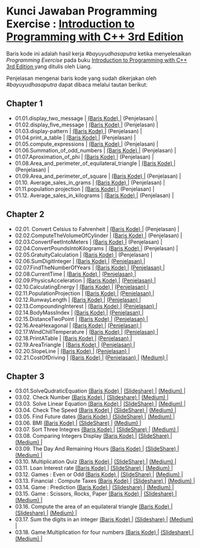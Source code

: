 <h1>
    Kunci Jawaban Programming Exercise : 
    <a href="https://www.pearson.com/en-us/subject-catalog/p/Liang-Companion-Website-for-Introduction-to-Programming-with-C-Access-to-Videonotes-3rd-Edition/P200000003422/978013338026">
      Introduction to Programming with C++ 3rd Edition 
    </a> 
</h1>
<p>
    Baris kode ini adalah hasil kerja <em>#bayuyudhasaputra</em> ketika menyelesaikan <em> Programming Exercise </em>
    pada buku
    <a href="https://www.pearson.com/en-us/subject-catalog/p/Liang-Companion-Website-for-Introduction-to-Programming-with-C-Access-to-Videonotes-3rd-Edition/P200000003422/978013338026">
      Introduction to Programming with C++ 3rd Edition 
    </a> 
    yang ditulis oleh Liang.
</p>
<p>
    Penjelasan mengenai baris kode yang sudah dikerjakan oleh <em>#bayuyudhasaputra</em> dapat dibaca melalui tautan berikut:
</p>
<div>
   <h2> Chapter 1 </h2>
    <ul>
        <li> 01.01.display_two_message
            <span> | </span>
            <a href = "https://github.com/bayuYudhaSaputra/introduction-programming-CPP-liang/blob/main/01.01.display_two_message.cpp">
              (Baris Kode)
            </a>
            <span> | </span>
            <a>
              (Penjelasan)
            </a>
            <span> | </span>
        </li>
        <li> 01.02.display_five_message
        <span> | </span>
        <a href = "https://github.com/bayuYudhaSaputra/introduction-programming-CPP-liang/blob/main/01.02.display_five_message.cpp">
          (Baris Kode)
        </a>
        <span> | </span>
        <a>
          (Penjelasan)
        </a>
        <span> | </span>
      </li>
      <li> 01.03.display-pattern
        <span> | </span>
        <a href = "https://github.com/bayuYudhaSaputra/introduction-programming-CPP-liang/blob/main/01.03.display-pattern.cpp">
          (Baris Kode)
        </a>
        <span> | </span>
        <a>
          (Penjelasan)
        </a>
        <span> | </span>
      </li>
      <li> 01.04.print_a_table
        <span> | </span>
        <a href = "https://github.com/bayuYudhaSaputra/introduction-programming-CPP-liang/blob/main/01.04.print_a_table.cpp">
          (Baris Kode)
        </a>
        <span> | </span>
        <a>
          (Penjelasan)
        </a>
        <span> | </span>
      </li>
      <li> 01.05.compute_expressions
        <span> | </span>
        <a href = "https://github.com/bayuYudhaSaputra/introduction-programming-CPP-liang/blob/main/01.05.compute_expressions.cpp">
          (Baris Kode)
        </a>
        <span> | </span>
        <a>
          (Penjelasan)
        </a>
        <span> | </span>
      </li>
      <li> 01.06.Summation_of_odd_numbers
        <span> | </span>
        <a href = "https://github.com/bayuYudhaSaputra/introduction-programming-CPP-liang/blob/main/01.06.Summation_of_odd_numbers.cpp">
          (Baris Kode)
        </a>
        <span> | </span>
        <a>
          (Penjelasan)
        </a>
        <span> | </span>
      </li>
      <li> 01.07.Aproximation_of_phi
        <span> | </span>
        <a href = "https://github.com/bayuYudhaSaputra/introduction-programming-CPP-liang/blob/main/01.07.Aproximation_of_phi.cpp">
          (Baris Kode)
        </a>
        <span> | </span>
        <a>
          (Penjelasan)
        </a>
        <span> | </span>
      </li>
      <li> 01.08.Area_and_perimeter_of_equilateral_triangle
        <span> | </span>
        <a href = "https://github.com/bayuYudhaSaputra/introduction-programming-CPP-liang/blob/main/01.08.Area_and_perimeter_of_equilateral_triangle.cpp">
          (Baris Kode)
        </a>
        <span> | </span>
        <a>
          (Penjelasan)
        </a>
        <span> | </span>
      </li>
      <li> 01.09.Area_and_perimeter_of_square
        <span> | </span>
        <a href = "https://github.com/bayuYudhaSaputra/introduction-programming-CPP-liang/blob/main/01.09.Area_and_perimeter_of_square.cpp">
          (Baris Kode)
        </a>
        <span> | </span>
        <a>
          (Penjelasan)
        </a>
        <span> | </span>
      </li>
      <li> 01.10. Average_sales_in_grams
        <span> | </span>
        <a href = "https://github.com/bayuYudhaSaputra/introduction-programming-CPP-liang/blob/main/01.10.%20Average_sales_in_grams.cpp">
          (Baris Kode)
        </a>
        <span> | </span>
        <a>
          (Penjelasan)
        </a>
        <span> | </span>
      </li>
      <li> 01.11.population projection
        <span> | </span>
        <a href = "https://github.com/bayuYudhaSaputra/introduction-programming-CPP-liang/blob/main/01.11.population%20projection.cpp">
          (Baris Kode)
        </a>
        <span> | </span>
        <a>
          (Penjelasan)
        </a>
        <span> | </span>
      </li>
      <li> 01.12. Average_sales_in_kilograms
        <span> | </span>
        <a href = "https://github.com/bayuYudhaSaputra/introduction-programming-CPP-liang/blob/main/01.12.%20Average_sales_in_kilograms.cpp">
          (Baris Kode)
        </a>
        <span> | </span>
        <a>
          (Penjelasan)
        </a>
        <span> | </span>
      </li>
    </ul>
</div>
<div>
    <h2> Chapter 2 </h2>
    <ul>
      <li> 02.01. Convert Celsius to Fahrenheit
        <span> | </span>
        <a href = "https://github.com/bayuYudhaSaputra/introduction-programming-CPP-liang/blob/main/02.01.convertCelsiusToFahrenheit.cpp">
          (Baris Kode)
        </a>
        <span> | </span>
        <a>
          (Penjelasan)
        </a>
        <span> | </span>
      </li>
      <li> 02.02.ComputeTheVolumeOfCylinder
        <span> | </span>
        <a href = "https://github.com/bayuYudhaSaputra/introduction-programming-CPP-liang/blob/main/02.02.ComputeTheVolumeOfCylinder.cpp">
          (Baris Kode)
        </a>
        <span> | </span>
        <a>
          (Penjelasan)
        </a>
        <span> | </span>
      </li>
      <li> 02.03.ConvertFeetIntoMeters
        <span> | </span>
        <a href = "https://github.com/bayuYudhaSaputra/introduction-programming-CPP-liang/blob/main/02.03.ConvertFeetIntoMeters.cpp">
          (Baris Kode)
        </a>
        <span> | </span>
        <a>
          (Penjelasan)
        </a>
        <span> | </span>
      </li>
      <li> 02.04.ConvertPoundsIntoKilograms
        <span> | </span>
        <a href = "https://github.com/bayuYudhaSaputra/introduction-programming-CPP-liang/blob/main/02.04.ConvertPoundsIntoKilograms.cpp">
          (Baris Kode)
        </a>
        <span> | </span>
        <a>
          (Penjelasan)
        </a>
        <span> | </span>
      </li>
      <li> 02.05.GratuityCalculation
        <span> | </span>
        <a href = "https://github.com/bayuYudhaSaputra/introduction-programming-CPP-liang/blob/main/02.05.GratuityRate.cpp">
          (Baris Kode)
        </a>
        <span> | </span>
        <a>
          (Penjelasan)
        </a>
        <span> | </span>
      </li>
      <li> 02.06.SumDigitInteger
        <span> | </span>
        <a href = "https://github.com/bayuYudhaSaputra/introduction-programming-CPP-liang/blob/main/02.06.SumDigitInteger.cpp">
          (Baris Kode)
        </a>
        <span> | </span>
        <a href = "https://www.slideshare.net/slideshow/jumlah-digit-dalam-bilangan-ratusan-menggunakan-c/266843466">
          (Penjelasan)
        </a>
        <span> | </span>
      </li>
      <li> 02.07.FindTheNumberOfYears
        <span> | </span>
        <a href = "https://github.com/bayuYudhaSaputra/introduction-programming-CPP-liang/blob/main/02.07.FindTheNumberOfYears.cpp">
          (Baris Kode)
        </a>
        <span> | </span>
        <a href = "https://www.slideshare.net/slideshow/konversi-satuan-menit-ke-tahun-hari-jam-menggunakan-bahasa-pemrograman-c/266890852">
          (Penjelasan)
        </a>
        <span> | </span>
      </li>
      <li> 02.08.CurrentTime
        <span> | </span>
        <a href="https://github.com/bayuYudhaSaputra/introduction-programming-CPP-liang/blob/main/02.08.CurrentTime.cpp">
          (Baris Kode)
        </a>
        <span>  |  </span>
        <a href="https://www.slideshare.net/slideshow/0208-menampilkan-gmt-menggunakan-bahasa-pemrograman-c/266908532"> 
           (Penjelasan) 
        </a>
        <span> | </span>
      </li>
      <li> 02.09.PhysicsAcceleration
        <span> | </span>
        <a href = "https://github.com/bayuYudhaSaputra/introduction-programming-CPP-liang/blob/main/02.09.PhysicsAcceleration.cpp">
          (Baris Kode)
        </a>
        <span> | </span>
        <a href="https://www.slideshare.net/slideshow/0209-menentukan-percepatan-ratarata-menggunakan-bahasa-pemrograman-c/266935021"> 
          (Penjelasan) 
        </a>
        <span> | </span>
      </li>
      <li> 02.10.CalculatingEnergy
          <span> | </span>
          <a href = "https://github.com/bayuYudhaSaputra/introduction-programming-CPP-liang/blob/main/02.10.CalculatingEnergy.cpp">
           (Baris Kode)
          </a>
          <span> | </span>
          <a href="https://www.slideshare.net/slideshow/0210-menentukan-energi-kalor-menggunakan-bahasa-pemrograman-c/266952644"> 
           (Penjelasan) 
          </a>
        <span> | </span>
      </li>
    <li> 02.11.PopulationProjection
          <span> | </span>
          <a href = "https://github.com/bayuYudhaSaputra/introduction-programming-CPP-liang/blob/main/02.11.PopulationProjection.cpp">
           (Baris Kode)
          </a>
          <span> | </span>
          <a href="https://www.slideshare.net/slideshow/0211-memproyeksikan-jumlah-populasi-menggunakan-bahasa-pemrograman-c/266976249"> 
           (Penjelasan) 
          </a>
        <span> | </span>
      </li>
      <li> 02.12.RunwayLength
        <span> | </span>
        <a href = "https://github.com/bayuYudhaSaputra/introduction-programming-CPP-liang/blob/main/02.12.RunwayLength.cpp">
           (Baris Kode)
        </a>
        <span> | </span>
        <a href="https://www.slideshare.net/slideshow/0212-menghitung-panjang-runway-menggunakan-bahasa-pemrograman-c/266994022"> 
           (Penjelasan) 
        </a>
        <span> | </span>
      </li>
      <li> 02.13.CompoundingInterest
        <span> | </span>
        <a href = "https://github.com/bayuYudhaSaputra/introduction-programming-CPP-liang/blob/main/02.13.CompoundingInterest.cpp">
           (Baris Kode)
        </a>
        <span> | </span>
        <a href="https://www.slideshare.net/slideshow/0213-menghitung-bunga-majemuk-menggunakan-bahasa-pemrograman-c/267040721"> 
           (Penjelasan) 
        </a>
        <span> | </span>
      </li>
      <li> 02.14.BodyMassIndex
        <span> | </span>
        <a href = "https://github.com/bayuYudhaSaputra/introduction-programming-CPP-liang/blob/main/02.14.BodyMassIndex.cpp">
           (Baris Kode)
        </a>
        <span> | </span>
        <a href="https://www.slideshare.net/slideshow/0214-menentukan-body-mass-index-menggunakan-bahasa-pemrograman-c/267052288"> 
           (Penjelasan) 
        </a>
        <span> | </span>
      </li>
      <li> 02.15.DistanceTwoPoint
        <span> | </span>
        <a href = "https://github.com/bayuYudhaSaputra/introduction-programming-CPP-liang/blob/main/02.15.DistanceTwoPoint.cpp">
           (Baris Kode)
        </a>
        <span> | </span>
        <a href="https://www.slideshare.net/slideshow/jarak-dua-titik-dalam-diagram-cartesius-menggunakan-bahasa-pemrograman-c/267095623"> 
           (Penjelasan) 
        </a>
        <span> | </span>
      </li>
      <li> 02.16.AreaHexagonal
        <span> | </span>
        <a href = "https://github.com/bayuYudhaSaputra/introduction-programming-CPP-liang/blob/main/02.16.AreaHexagonal.cpp">
           (Baris Kode)
        </a>
        <span> | </span>
        <a href="https://www.slideshare.net/slideshow/0216-luas-segienam-menggunakan-bahasa-pemrograman-c/267121387"> 
           (Penjelasan) 
        </a>
        <span> | </span>
      </li>
      <li> 02.17.WindChillTemperature
        <span> | </span>
        <a href = "https://github.com/bayuYudhaSaputra/introduction-programming-CPP-liang/blob/main/02.17.WindChillTemperature.cp">
           (Baris Kode)
        </a>
        <span> | </span>
        <a href="https://www.slideshare.net/slideshow/0217-menentukan-temperatre-windchill-menggunakan-bahasa-pemrograman-c/267141644"> 
           (Penjelasan) 
        </a>
        <span> | </span>
      </li>
      <li> 02.18.PrintATable
        <span> | </span>
        <a href = "https://github.com/bayuYudhaSaputra/introduction-programming-CPP-liang/blob/main/02.18.PrintATable.cpp">
           (Baris Kode)
        </a>
        <span> | </span>
        <a href="https://www.slideshare.net/slideshow/0218-menampilkan-tabel-perpangkatan-menggunakan-bahasa-pemrograman-c/267293748"> 
           (Penjelasan) 
        </a>
        <span> | </span>
      </li>
      <li> 02.19.AreaTriangle
        <span> | </span>
        <a href = "https://github.com/bayuYudhaSaputra/introduction-programming-CPP-liang/blob/main/02.19.AreaTriangle.cpp">
           (Baris Kode)
        </a>
        <span> | </span>
        <a href="https://www.slideshare.net/slideshow/0219-menentukan-luas-segitiga-sembarang-menggunakan-bahasa-pemrograman-c/267394125"> 
           (Penjelasan) 
        </a>
        <span> | </span>
      </li>
      <li> 02.20.SlopeLine
        <span> | </span>
        <a href = "https://github.com/bayuYudhaSaputra/introduction-programming-CPP-liang/blob/main/02.20.SlopeLine.cpp">
           (Baris Kode)
        </a>
        <span> | </span>
        <a href="https://www.slideshare.net/slideshow/0220-menentukan-gradien-garis-menggunakan-bahasa-pemrograman-c/267411601"> 
           (Penjelasan) 
        </a>
        <span> | </span>
      </li>
      <li> 02.21.CostOfDriving
        <span> | </span>
        <a href = "https://github.com/bayuYudhaSaputra/introduction-programming-CPP-liang/blob/main/02.21.CostOfDriving.cpp">
           (Baris Kode)
        </a>
        <span> | </span>
        <a href="https://www.slideshare.net/slideshow/0221-menentukan-biaya-perjalanan-menggunakan-bahasa-pemrograman-c/267449768"> 
           (Penjelasan) 
        </a>
        <span> | </span>
        <a href="https://medium.com/@bayuyudhasaputraqed/02-21-biaya-perjalanan-menggunakan-bahasa-pemrograman-c-1b3a809a097c"> 
            (Medium) 
        </a>
        <span> | </span>
      </li>
    </ul>
</div>
<div>
    <h2> Chapter 3 </h2>
    <ul>
        <li> 03.01.SolveQudraticEquation
            <a href = "https://github.com/bayuYudhaSaputra/introduction-programming-CPP-liang/blob/main/03.01.SolveQuadraticEquation.cpp">
               (Baris Kode)
            </a>
            <span> | </span>
            <a href="https://www.slideshare.net/slideshow/03-01-menentukan-penyelesaian-persamaan-kuadrat-menggunakan-bahasa-pemrogaman-c/268633256"> 
               (Slideshare) 
            </a>
            <span> | </span>
            <a href="https://medium.com/@bayuyudhasaputraqed/03-01-menentukan-akar-persamaan-kuadrat-menggunakan-bahasa-pemrograman-c-40c857a26855"> 
               (Medium) 
            </a>
            <span> | </span>
        </li>
        <li> 03.02. Check Number
            <a href = "https://github.com/bayuYudhaSaputra/introduction-programming-CPP-liang/blob/main/03.02.CheckNumber.cpp">
               (Baris Kode)
            </a>
            <span> | </span>
            <a href="https://www.slideshare.net/slideshow/03-02-menguji-keterbagian-bilangan-menggunakan-bahasa-pemrograman-c/268691059"> 
               (Slideshare) 
            </a>
            <span> | </span>
            <a href="https://medium.com/@bayuyudhasaputraqed/03-02-menguji-keterbagian-bilangan-menggunakan-bahasa-pemrograman-c-f0e6bf8f671e"> 
               (Medium) 
            </a>
            <span> | </span>
        </li>
        <li> 03.03. Solve Linear Equation
            <a href = "https://github.com/bayuYudhaSaputra/introduction-programming-CPP-liang/blob/main/03.03.SolveLinearEquation.cpp">
               (Baris Kode)
            </a>
            <span> | </span>
            <a href="https://www.slideshare.net/slideshow/03-03-menentukan-penyelesaian-sistem-persamaan-linear-dua-variabel-menggunakan-bahasa-pemrograman-c/269095368"> 
               (SlideShare) 
            </a>
            <span> | </span>
            <a href="https://medium.com/@bayuyudhasaputraqed/m-alir-03-03-menyelesaikan-persamaan-linier-menggunakan-bahasa-pemrograman-c-649d3be6a833"> 
               (Medium) 
            </a>
            <span> | </span>
        </li>
        <li> 03.04. Check The Speed
            <a href = "https://github.com/bayuYudhaSaputra/introduction-programming-CPP-liang/blob/main/03.04.CheckSpeed.cpp">
               (Baris Kode)
            </a>
            <span> | </span>
            <a href="https://www.slideshare.net/slideshow/03-04-menguji-kecepatan-menggunakan-bahasa-pemrograman-c/269247583"> 
               (SlideShare) 
            </a>
            <span> | </span>
            <a href="https://medium.com/@bayuyudhasaputraqed/03-04-mengecek-kecepatan-menggunakan-bahasa-pemrogram-c-95c349abbd41"> 
               (Medium) 
            </a>
            <span> | </span>
        </li>
        <li> 03.05. Find Future dates
            <a href = "https://github.com/bayuYudhaSaputra/introduction-programming-CPP-liang/blob/main/03.05.FindFutureDates.cpp">
               (Baris Kode)
            </a>
            <span> | </span>
            <a href="https://www.slideshare.net/slideshow/03-05-menentukan-hari-esok-menggunakan-bahasa-pemrograman-c/269356275"> 
               (SlideShare) 
            </a>
            <span> | </span>
            <a href="https://medium.com/@bayuyudhasaputraqed/03-05-menentukan-nama-hari-berikutnya-menggunakan-bahasa-pemrograman-c-2693936a5140"> 
               (Medium)
            </a>
            <span> | </span>
        </li>
        <li> 03.06. BMI
            <a href = "https://github.com/bayuYudhaSaputra/introduction-programming-CPP-liang/blob/main/03.06.bmi.cpp">
               (Baris Kode)
            </a>
            <span> | </span>
            <a href="https://www.slideshare.net/slideshow/03-06-menentukan-body-mass-index-menggunakan-bahasa-pemrograman-c/269407508"> 
               (SlideShare) 
            </a>
            <span> | </span>
            <a href="https://medium.com/@bayuyudhasaputraqed/03-06-menghitung-body-mass-index-9288162b7960"> 
               (Medium) 
            </a>
            <span> | </span>
        </li>
        <li> 03.07. Sort Three Integres
            <a href = "https://github.com/bayuYudhaSaputra/introduction-programming-CPP-liang/blob/main/03.07.SortThreeIntegers.cpp">
               (Baris Kode)
            </a>
            <span> | </span>
            <a href="https://www.slideshare.net/slideshow/03-07-mengurutkan-integer-menggunakan-bahasa-pemrograman-c/269531457"> 
               (SlideShare) 
            </a>
            <span> | </span>
            <a href="https://medium.com/@bayuyudhasaputraqed/03-07-mengurutkan-bilangan-integer-menggunakan-bahasa-pemrograman-c-cbb1a639ecf6"> 
               (Medium) 
            </a>
            <span> | </span>
        </li>
        <li> 03.08. Comparing Integers Display
            <a href = "https://github.com/bayuYudhaSaputra/introduction-programming-CPP-liang/blob/main/03.08.ComparingIntegers.cpp">
               (Baris Kode)
            </a>
            <span> | </span>
            <a href="https://www.slideshare.net/slideshow/03-08-membandingkan-integer-menggunakan-bahasa-pemrograman-c/269464072"> 
               (SlideShare) 
            </a>
            <span> | </span>
            <a href="https://medium.com/@bayuyudhasaputraqed/03-08-menentukan-jenis-segitiga-menggunakan-bahasa-pemrograman-c-46595f76ef16"> 
               (Medium) 
            </a>
            <span> | </span>
        </li>
         <li> 03.09. The Day And Remaining Hours
            <a href = "https://github.com/bayuYudhaSaputra/introduction-programming-CPP-liang/blob/main/03.09.DisplayTheDayAndRemainingHours.cpp">
               (Baris Kode)
            </a>
            <span> | </span>
            <a href="https://www.slideshare.net/slideshow/03-09-menampilkan-nama-hari-dan-selisih-hari-menggunakan-bahasa-pemrograman-c/269577016"> 
               (SlideShare) 
            </a>
            <span> | </span>
             <a href="https://medium.com/@bayuyudhasaputraqed/03-09-menentukan-nama-hari-dan-sisa-jam-menggunakan-bahasa-pemrograman-c-c56797650e90"> 
               (Medium) 
            </a>
            <span> | </span>
        </li>
        <li> 03.10. Multiplication Quiz
            <a href = "https://github.com/bayuYudhaSaputra/introduction-programming-CPP-liang/blob/main/03.10.MultipicationQuiz.cpp">
               (Baris Kode)
            </a>
            <span> | </span>
            <a href="https://www.slideshare.net/slideshow/03-10-permainan-perkalian-menggunakan-bahasa-pemrograman-c/269614996"> 
               (SlideShare) 
            </a>
            <span> | </span>
            <a href="https://medium.com/@bayuyudhasaputraqed/03-10-kuis-perkalian-menggunakan-bahasa-pemrograman-c-6d7135c8b664"> 
               (Medium) 
            </a>
            <span> | </span>
        </li>
        <li> 03.11. Loan Interest rate
            <a href = "https://github.com/bayuYudhaSaputra/introduction-programming-CPP-liang/blob/main/03.11.InterestRate.cpp">
               (Baris Kode)
            </a>
            <span> | </span>
            <a href="https://www.slideshare.net/slideshow/03-11-menentukan-bunga-pinjaman-menggunakan-bahasa-pemrograman-c/269688299"> 
               (SlideShare) 
            </a>
            <span> | </span>
            <a href="https://medium.com/@bayuyudhasaputraqed/03-11-menentukan-bunga-pinjaman-menggunakan-bahasa-pemrograman-c-0530ef857931"> 
               (Medium) 
            </a>
            <span> | </span>
        </li>
        <li> 03.12. Games : Even or Odd
            <a href = "https://github.com/bayuYudhaSaputra/introduction-programming-CPP-liang/blob/main/03.12.EvenOrOdd.cpp">
               (Baris Kode)
            </a>
            <span> | </span>
            <a href="https://www.slideshare.net/slideshow/03-12-games-tebak-bilangan-genap-atau-ganjil-menggunakan-bahasa-pemrograman-c/269726407"> 
               (SlideShare) 
            </a>
            <span> | </span>
            <a href="https://medium.com/@bayuyudhasaputraqed/03-12-games-tebak-bilangan-genap-atau-ganjil-menggunakan-bahasa-pemrograman-c-c3caeba17c72"> 
               (Medium) 
            </a>
            <span> | </span>
        </li>
        <li> 03.13. Financial : Compute Taxes
            <a href = "https://github.com/bayuYudhaSaputra/introduction-programming-CPP-liang/blob/main/03.13.ComputeTaxes.cpp">
               (Baris Kode)
            </a>
            <span> | </span>
            <a href="https://www.slideshare.net/slideshow/03-13-menghitung-pajak-penghasilan-menggunakan-bahasa-pemrograman-c/269859949"> 
               (Slideshare) 
            </a>
            <span> | </span>
            <a href="https://medium.com/@bayuyudhasaputraqed/03-13-menghitung-pajak-penghasilan-menggunakan-bahasa-pemrograman-c-9b7ff92f4a43"> 
               (Medium) 
            </a>
            <span> | </span>
        </li>
        <li> 03.14. Game : Prediction
            <a href = "https://github.com/bayuYudhaSaputra/introduction-programming-CPP-liang/blob/main/03.14.Game_Prediction.cpp">
               (Baris Kode)
            </a>
            <span> | </span>
            <a href="https://www.slideshare.net/slideshow/03-14-prediksi-bilangan-menggunakan-bahasa-pemrograman-c/269977749"> 
               (Slideshare) 
            </a>
            <span> | </span>
            <a href="https://medium.com/@bayuyudhasaputraqed/03-14-pemainan-memprediksi-menggunakan-bahasa-pemrograman-c-f24bc129478b"> 
               (Medium) 
            </a>
            <span> | </span>
        </li>
        <li> 03.15. Game : Scissors, Rocks, Paper
            <a href = "https://github.com/bayuYudhaSaputra/introduction-programming-CPP-liang/blob/main/03.15.Game_Scissors_Rock_Paper.cpp">
               (Baris Kode)
            </a>
            <span> | </span>
            <a href="https://www.slideshare.net/slideshow/03-15-permainan-batu-gunting-kertas-menggunakan-bahasa-pemrograman-c/270058307"> 
               (Slideshare) 
            </a>
            <span> | </span>
            <a href="https://medium.com/@bayuyudhasaputraqed/03-15-permainan-batu-gunting-kertas-menggunakan-bahasa-pemrograman-c-3176790370f1"> 
               (Medium) 
            </a>
            <span> | </span>
        </li>
        <li> 03.16. Compute the area of an equilateral triangle
            <a href = "https://github.com/bayuYudhaSaputra/introduction-programming-CPP-liang/blob/main/03.16.compute_area_triangle.cpp">
               (Baris Kode)
            </a>
            <span> | </span>
            <a href="https://www.slideshare.net/slideshow/03-16-menentukan-luas-segitiga-samasisi-menggunakan-bahasa-pemrograman-c-1/270086022"> 
               (Slideshare) 
            </a>
            <span> | </span>
            <a href="https://medium.com/@bayuyudhasaputraqed/03-16-menentukan-luas-segitiga-samasisi-menggunakan-c-67b2d8ce81f1"> 
               (Medium) 
            </a>
            <span> | </span>
        </li>
        <li> 03.17. Sum the digits in an integer
            <a href = "https://github.com/bayuYudhaSaputra/introduction-programming-CPP-liang/blob/main/03.17.sum_the_digit_of_integers.cpp">
               (Baris Kode)
            </a>
            <span> | </span>
            <a href="https://www.slideshare.net/slideshow/03-17-penjumlahan-digit-digit-pembentuk-bilangan-ratusan-menggunakan-bahasa-pemrograman-c/270130049"> 
               (Slideshare) 
            </a>
            <span> | </span>
            <a href="https://medium.com/@bayuyudhasaputraqed/03-17-penjumlahan-digit-digit-pembentuk-bilangan-ratusan-menggunakan-c-0e32acffd641"> 
               (Medium) 
            </a>
            <span> | </span>
        </li>
        <li> 03.18. Game:Multiplication for four numbers
            <a href = "https://github.com/bayuYudhaSaputra/introduction-programming-CPP-liang/blob/main/03.18.multiplication_four_numbers.cpp">
               (Baris Kode)
            </a>
            <span> | </span>
            <a href="https://www.slideshare.net/slideshow/03-18-mengalikan-empat-bilangan-acak-menggunakan-bahasa-pemrograman-c/270173221"> 
               (Slideshare) 
            </a>
            <span> | </span>
            <a href="https://medium.com/@bayuyudhasaputraqed/03-18-mengalikan-empat-bilangan-acak-menggunakan-bahasa-pemrograman-c-39a3e4d4456d"> 
               (Medium) 
            </a>
            <span> | </span>
        </li>
    </ul>
         
</div>

